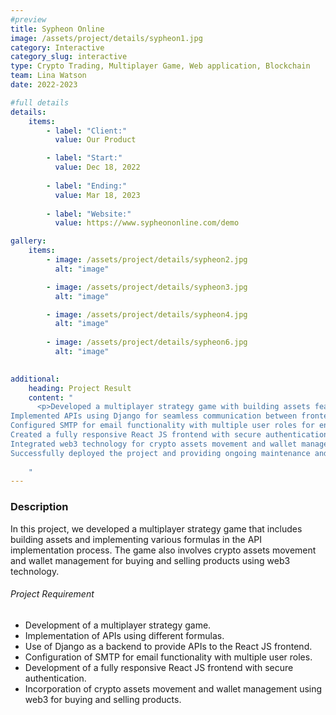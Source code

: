 ```yaml
---
#preview
title: Sypheon Online
image: /assets/project/details/sypheon1.jpg
category: Interactive
category_slug: interactive
type: Crypto Trading, Multiplayer Game, Web application, Blockchain
team: Lina Watson
date: 2022-2023

#full details
details:
    items:
        - label: "Client:"
          value: Our Product

        - label: "Start:"
          value: Dec 18, 2022
        
        - label: "Ending:"
          value: Mar 18, 2023
        
        - label: "Website:"
          value: https://www.sypheononline.com/demo

gallery: 
    items:
        - image: /assets/project/details/sypheon2.jpg
          alt: "image"

        - image: /assets/project/details/sypheon3.jpg
          alt: "image"

        - image: /assets/project/details/sypheon4.jpg
          alt: "image"
        
        - image: /assets/project/details/sypheon6.jpg
          alt: "image"

  
additional:
    heading: Project Result
    content: "
      <p>Developed a multiplayer strategy game with building assets feature.
Implemented APIs using Django for seamless communication between frontend and backend.
Configured SMTP for email functionality with multiple user roles for enhanced security.
Created a fully responsive React JS frontend with secure authentication for a user-friendly experience.
Integrated web3 technology for crypto assets movement and wallet management, enabling users to buy and sell products securely.
Successfully deployed the project and providing ongoing maintenance and support..</p>
 
    "
---
```


### Description

In this project, we developed a multiplayer strategy game that includes building assets and implementing various formulas in the API implementation process. The game also involves crypto assets movement and wallet management for buying and selling products using web3 technology.

###### Project Requirement

- Development of a multiplayer strategy game.
- Implementation of APIs using different formulas.
- Use of Django as a backend to provide APIs to the React JS frontend.
- Configuration of SMTP for email functionality with multiple user roles.
- Development of a fully responsive React JS frontend with secure authentication.
- Incorporation of crypto assets movement and wallet management using web3 for buying and selling products.
